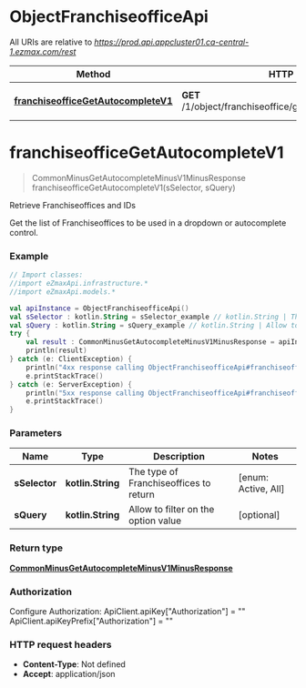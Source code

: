 # ObjectFranchiseofficeApi

All URIs are relative to *https://prod.api.appcluster01.ca-central-1.ezmax.com/rest*

Method | HTTP request | Description
------------- | ------------- | -------------
[**franchiseofficeGetAutocompleteV1**](ObjectFranchiseofficeApi.md#franchiseofficeGetAutocompleteV1) | **GET** /1/object/franchiseoffice/getAutocomplete/{sSelector} | Retrieve Franchiseoffices and IDs


<a name="franchiseofficeGetAutocompleteV1"></a>
# **franchiseofficeGetAutocompleteV1**
> CommonMinusGetAutocompleteMinusV1MinusResponse franchiseofficeGetAutocompleteV1(sSelector, sQuery)

Retrieve Franchiseoffices and IDs

Get the list of Franchiseoffices to be used in a dropdown or autocomplete control.

### Example
```kotlin
// Import classes:
//import eZmaxApi.infrastructure.*
//import eZmaxApi.models.*

val apiInstance = ObjectFranchiseofficeApi()
val sSelector : kotlin.String = sSelector_example // kotlin.String | The type of Franchiseoffices to return
val sQuery : kotlin.String = sQuery_example // kotlin.String | Allow to filter on the option value
try {
    val result : CommonMinusGetAutocompleteMinusV1MinusResponse = apiInstance.franchiseofficeGetAutocompleteV1(sSelector, sQuery)
    println(result)
} catch (e: ClientException) {
    println("4xx response calling ObjectFranchiseofficeApi#franchiseofficeGetAutocompleteV1")
    e.printStackTrace()
} catch (e: ServerException) {
    println("5xx response calling ObjectFranchiseofficeApi#franchiseofficeGetAutocompleteV1")
    e.printStackTrace()
}
```

### Parameters

Name | Type | Description  | Notes
------------- | ------------- | ------------- | -------------
 **sSelector** | **kotlin.String**| The type of Franchiseoffices to return | [enum: Active, All]
 **sQuery** | **kotlin.String**| Allow to filter on the option value | [optional]

### Return type

[**CommonMinusGetAutocompleteMinusV1MinusResponse**](CommonMinusGetAutocompleteMinusV1MinusResponse.md)

### Authorization


Configure Authorization:
    ApiClient.apiKey["Authorization"] = ""
    ApiClient.apiKeyPrefix["Authorization"] = ""

### HTTP request headers

 - **Content-Type**: Not defined
 - **Accept**: application/json

